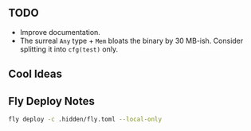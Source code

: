 ## TODO

- Improve documentation.
- The surreal `Any` type + `Mem` bloats the binary by 30 MB-ish.  Consider splitting it into `cfg(test)` only. 

## Cool Ideas

## Fly Deploy Notes

```bash
fly deploy -c .hidden/fly.toml --local-only
```
